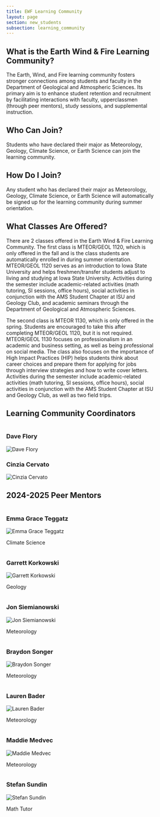 ```yaml
---
title: EWF Learning Community
layout: page
section: new_students
subsection: learning_community
---
```


<html>
<head>
<style>
* {
  box-sizing: border-box;
}

.column {
  float: left;
  width: 50%;
  padding: 5px;
}

.column-4 {
  float: left;
  width: 25%; /* Set width to 25% for four columns in a row */
  padding: 5px;
}

/* Clearfix (clear floats) */
.row::after {
  content: "";
  clear: both;
  display: table;
}

/* Set fixed width and height for cropped images */
.cropped-image img {
  width: 100%;  /* Ensures the image fits the column width */
  height: 200px;  /* Fixed height */
  object-fit: cover;  /* Crops the image without distorting */
}

/* Allow the first two images to have their original size */
.original-size img {
  width: 100%; /* Fill the column width but maintain the original aspect ratio */
  height: auto; /* Allow the height to adjust based on the image */
}
</style>
</head>
<body>

<h2>What is the Earth Wind & Fire Learning Community?</h2>
<p>The Earth, Wind, and Fire learning community fosters stronger connections among students and faculty in the Department of Geological and Atmospheric Sciences. Its primary aim is to enhance student retention and recruitment by facilitating interactions with faculty, upperclassmen (through peer mentors), study sessions, and supplemental instruction.</p>

<h2>Who Can Join?</h2>
<p>Students who have declared their major as Meteorology, Geology, Climate Science, or Earth Science can join the learning community.</p>

<h2>How Do I Join?</h2>
<p>Any student who has declared their major as Meteorology, Geology, Climate Science, or Earth Science will automatically be signed up for the learning community during summer orientation.</p>

<h2>What Classes Are Offered?</h2>
<p>There are 2 classes offered in the Earth Wind & Fire Learning Community. The first class is MTEOR/GEOL 1120, which is only offered in the fall and is the class students are automatically enrolled in during summer orientation. MTEOR/GEOL 1120 serves as an introduction to Iowa State University and helps freshmen/transfer students adjust to living and studying at Iowa State University. Activities during the semester include academic-related activities (math tutoring, SI sessions, office hours), social activities in conjunction with the AMS Student Chapter at ISU and Geology Club, and academic seminars through the Department of Geological and Atmospheric Sciences.</p>
<p>The second class is MTEOR 1130, which is only offered in the spring. Students are encouraged to take this after completing MTEOR/GEOL 1120, but it is not required. MTEOR/GEOL 1130 focuses on professionalism in an academic and business setting, as well as being professional on social media. The class also focuses on the importance of High Impact Practices (HIP) helps students think about career choices and prepare them for applying for jobs through interview strategies and how to write cover letters. Activities during the semester include academic-related activities (math tutoring, SI sessions, office hours), social activities in conjunction with the AMS Student Chapter at ISU and Geology Club, as well as two field trips.</p>

<h2>Learning Community Coordinators</h2>
<div class="row">
  <div class="column original-size">
  	<h3>Dave Flory</h3>
    <img src="{{ site.baseurl }}/uploads/images/Learning Community/Dave Flory.jpg?raw=true" alt="Dave Flory">
  </div>
  <div class="column original-size">
  	<h3>Cinzia Cervato</h3>
    <img src="{{ site.baseurl }}/uploads/images/Learning Community/Cinzia Cervato.jpg?raw=true" alt="Cinzia Cervato">
  </div>
</div>

<h2>2024-2025 Peer Mentors</h2>
<div class="row">
  <div class="column column-4 cropped-image">
  	<h3>Emma Grace Teggatz</h3>
    <img src="{{ site.baseurl }}/uploads/images/Learning Community/Emma_EWFLC.jpeg?raw=true" alt="Emma Grace Teggatz">
    <p>Climate Science</p>
  </div>
  <div class="column column-4 cropped-image">
  	<h3>Garrett Korkowski</h3>
    <img src="{{ site.baseurl }}/uploads/images/Learning Community/Garrett_EWFLC.jpeg?raw=true" alt="Garrett Korkowski">
    <p>Geology</p>
  </div>
  <div class="column column-4 cropped-image">
  	<h3>Jon Siemianowski</h3>
    <img src="{{ site.baseurl }}/uploads/current_officers/Jon_Historian.jpg?raw=true" alt="Jon Siemianowski">
    <p>Meteorology</p>
  </div>
</div>

<div class="row">
  <div class="column column-4 cropped-image">
  	<h3>Braydon Songer</h3>
    <img src="{{ site.baseurl }}/uploads/current_officers/Braydon_VP.jpg?raw=true" alt="Braydon Songer">
    <p>Meteorology</p>
  </div>
  <div class="column column-4 cropped-image">
  	<h3>Lauren Bader</h3>
    <img src="{{ site.baseurl }}/uploads/images/Learning Community/Lauren_EWFLC.jpg?raw=true" alt="Lauren Bader">
    <p>Meteorology</p>
  </div>
  <div class="column column-4 cropped-image">
  	<h3>Maddie Medvec</h3>
    <img src="{{ site.baseurl }}/uploads/current_officers/Madeline_FEO.jpg?raw=true" alt="Maddie Medvec">
    <p>Meteorology</p>
  </div>
  <div class="column column-4 cropped-image">
  	<h3>Stefan Sundin</h3>
    <img src="{{ site.baseurl }}/uploads/current_officers/Stefan_Academic.jpg?raw=true" alt="Stefan Sundin">
    <p>Math Tutor</p>
  </div>
</div>

</body>
</html>
